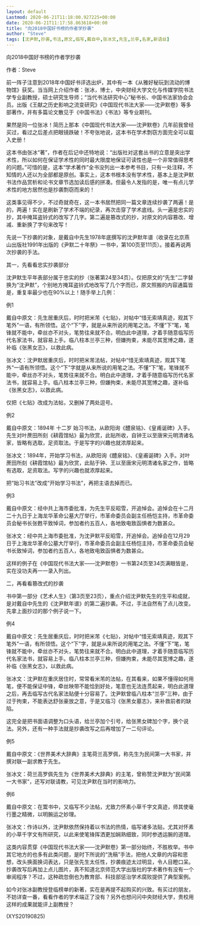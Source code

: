 ```yaml
---
layout: default
Lastmod: 2020-06-21T11:18:00.927225+00:00
date: 2020-06-21T11:17:58.863618+00:00
title: "向2018中国好书榜的作者学抄袭"
author: "Steve"
tags: [沈尹默,抄袭,书法,原文,临写,戴自中,张冰文,先生,兰亭,名家,新语丝]
---
```


向2018中国好书榜的作者学抄袭

作者：Steve

前一阵子注意到2018年中国好书评选出炉，其中有一本《从雅好秘玩到流动的博物馆》获奖。当当网上介绍作者：张冰，博士，中央财经大学文化与传媒学院书法学专业副教授，硕士研究生导师；“当代书法研究中心”秘书长、中国书法家协会会员。出版《王献之历史影响之流变研究》《中国现代书法大家——沈尹默卷》等多部著作，并有多篇论文散见于《中国书法》《书法》等专业期刊。

果然是同一位张冰！简历上那本《中国现代书法大家——沈尹默卷》几年前我曾经买过，看过之后差点把眼镜跌破！不夸张地说，这本书在学术剽窃方面完全可以载入史册！

这本书由张冰“著”，作者在后记中还特地说：“出版社对这套丛书的立意是突出学术性，所以如何在保证学术性的同时最大限度地保证可读性也是一个非常值得思考的问题。”可惜的是，这本“学术著作”全书没列出一本参考书目，只有一处注释，不知情的人还以为全部都是原创。事实上，这本书根本没有学术性，基本上是沈尹默书法作品赏析和论书文章节选加读后感的拼凑。但最令人发指的是，唯一有点儿学术性的地方居然也是抄袭剽窃而来的！

这类事见得不少，不过奇就奇在，这一本书居然把同一篇文章连续抄袭了两遍！是的，两遍！实在是刷新了学术不端的纪录，再次击穿了学术底线。头一遍是忠实的抄，其中掩耳盗铃式的改写了几字。第二遍是篡改式的抄，对原文的内容篡改、增减、重新换了字句来改写！

先说一下抄袭的对象，是戴自中先生1978年底撰写的沈尹默年谱（收录在北京燕山出版社1991年出版的《尹默二十年祭》一书中，第100页至111页）。接着再说两次抄袭的手法。

其一，先看看忠实抄袭部分

沈尹默生平年表部分属于忠实的抄（张著第24至34页）。仅把原文的“先生”二字替换为“沈尹默”，个别地方掩耳盗铃式地改写了几个字而已，原文照搬的内容通篇皆是，重复率最少也在90%以上！随手举上几例：

例1

戴自中原文：先生居重庆后，时时把米芾《七贴》，对帖中“惜无索靖真迹，观其下笔外”一语，有所领悟。这个“下”字，就是从来所说的用笔之法。不懂“下”笔，笔锋就不能中，牵丝亦不对头，笔势往来就不合。明白此中道理，才着手随意临写历代名家法书，就容易上手。临八柱本兰亭三种，但嫌拘束，未能尽其宽博之趣，遂补临《张黑女志》，以救此病。

张冰文：沈尹默居重庆后，时时把米芾法帖，对帖中“惜无索靖真迹，观其下笔外“一语有所领悟。这个“下”字就是从来所说的用笔之法。不懂“下”笔，笔锋就不能中，牵丝亦不对头，笔势往来就不合。明白此中道理，才着手随意临写历代名家法书，就容易上手。临八柱本兰亭三种，但嫌拘束，未能尽其宽博之趣，遂补临《张黑女志》，以救此病。

仅把《七贴》改成为法帖，又删掉了两处逗号。

例2

戴自中原文：1894年 十二岁 始习书法，从欧阳询《醴泉铭》、《皇甫诞碑》入手。先生对叶蔗田所刻《耕霞馆帖》最为欣赏，此贴所收，自钟王以至唐宋元明清诸名家，皆略有选取，足资取法。于是写字的兴趣也就浓厚起来。

张冰文：1894年，开始学习书法，从欧阳询《醴泉铭》、《皇甫诞碑》入手。对叶蔗田所刻《耕霞馆帖》最为欣赏，此贴于钟、王以至唐宋元明清诸名家之作，皆略有选取，足资取法。写字的兴趣也就浓厚起来。

把“始习书法”改成“开始学习书法”，再把主语去掉而已。

例3

戴自中原文：经中共上海市委批准，为先生平反昭雪，开追悼会。追悼会在十二月二十九日于上海龙华革命公墓大厅举行，市革命委员会副主任杨恺主持，市革命委员会秘书长张甦平致悼词，参加者约五百人，各地致电致函惧者为数甚众。

张冰文：经中共上海市委批准，为沈尹默平反昭雪，开追悼会。追悼会在12月29日于上海龙华革命公墓大厅举行，市革命委员会副主任杨恺主持，市革命委员会秘书长致悼词，参加者约五百人，各地致电致函惧者为数甚众。

这样的例子在《中国现代书法大家——沈尹默卷》一书第24页至34页满眼皆是，实在没功夫再一一录入列出。

二，再看看篡改式的抄袭

书中第一部分《艺术人生》（第3页至23页），重点介绍沈尹默先生的生平和成就，是对戴自中先生的《沈尹默年谱》的第二遍抄袭。不过，手法自然有了点儿改变。先拿上面抄过的那个例子说一下。

例4

戴自中原文：先生居重庆后，时时把米芾《七贴》，对帖中“惜无索靖真迹，观其下笔外”一语，有所领悟。这个“下”字，就是从来所说的用笔之法。不懂“下”笔，笔锋就不能中，牵丝亦不对头，笔势往来就不合。明白此中道理，才着手随意临写历代名家法书，就容易上手。临八柱本兰亭三种，但嫌拘束，未能尽其宽博之趣，遂补临《张黑女志》，以救此病。

张冰文：沈尹默在重庆居住时，常常看米芾的法帖，在其看来，如果不懂得如何用笔，便不能保证中锋，牵丝映带不能恰到好处，笔意也无法连贯起来，明白此道理之后，再去临写古代名家法贴便十分容易了。沈尹默曾临八柱本“兰亭”三种，由于过于拘束，不能表达舒张豪放之意，于是又临习《张黑女墓志》，来补救前者的缺陷。

这完全是把书面语调整为口头语，给兰亭加个引号，给张黑女碑加个字，换个说法。另外，还有一种手法就是抄袭改写之后再增加了一二句评论。

例5

戴自中原文：《世界美术大辞典》主笔荷兰高罗佩，称先生为民间第一大书家，并撰对联一副求教于先生。

张冰文：荷兰高罗佩先生为《世界美术大辞典》的主笔，曾称赞沈尹默为“民间第一大书家“，还写对联请教，可见沈尹默在当时的影响力。

例6

戴自中原文：在鬻书中，又临写不少法帖，尤致力怀素小草千字文真迹，师其使毫行墨之精微，以明腕运之妙理。

张冰文：作诗以外，沈尹默依然保持着以书法的热情，临写诸多法贴，尤其对怀素的小草千字文有所研究，以此来使笔锋挥洒更加娴熟细致，同时参透运腕的道理。

这类内容贯穿《中国现代书法大家——沈尹默卷》第一部分始终，不胜枚举。书中其它地方的也多有此类问题，是时下所说的“洗稿”手法，把他人文章的内容和思想，改头换面换词表达，只是张先生太任性，抄袭痕迹太过明显，令人目瞪口呆。抄袭改写后再加上点儿图片，真不知道北京师范大学出版社的学术著作有没有一个审阅程序？不过，这种疏忽倒也为教育部、科技部惩治学术腐败提供了典型案例。

如今对张冰副教授登临榜单的新著，实在是再提不起购买的兴致。有买过的朋友，不妨详查一番，看看作者的学术端正了没有？另外也想问问中央财经大学，贵校用这样的成果就能评上副教授？

(XYS20190825)

